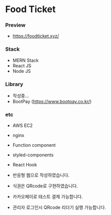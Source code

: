 # Food Ticket

### Preview
-   https://foodticket.xyz/

### Stack
-   MERN Stack
-   React JS
-   Node JS

### Library
-   작성중...
-   BootPay (https://www.bootpay.co.kr/)

### etc
-   AWS EC2
-   nginx
-   Function component
-   styled-components
-   React Hook

-   반응형 웹으로 작성하였습니다.
-   식권은 QRcode로 구현하였습니다.
-   카카오페이로 테스트 결제 가능합니다.
-   관리자 로그인시 QRcode 리더기 실행 가능합니다.
